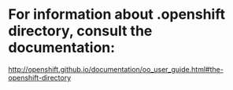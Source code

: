 # For information about .openshift directory, consult the documentation:

http://openshift.github.io/documentation/oo_user_guide.html#the-openshift-directory
